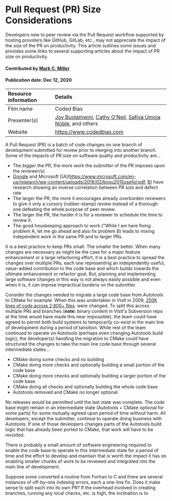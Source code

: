 # Pull Request (PR) Size Considerations

<!-- deck text start -->
Developers new to peer review via the Pull Request workflow supported by
hosting providers like GitHub, GitLab, etc., may not appreciate the
impact of the *size* of the PR on productivity. This article outlines some
issues and provides some links to several supporting articles about
the impact of PR size on productivity.
<!-- deck text end --> 

#### Contributed by [Mark C. Miller](http://github.com/markcmiller86 "Mark C. Miller")
#### Publication date: Dec 12, 2020

Resource information | Details
:--- | :--- 
Film name | Coded Bias
Presenter(s) | [Joy Buolamwini](https://en.wikipedia.org/wiki/Joy_Buolamwini), [Cathy O’Neil](https://en.wikipedia.org/wiki/Cathy_O%27Neil), [Safiya Umoja Noble](https://safiyaunoble.com), and others
Website | https://www.codedbias.com

A Pull Request (PR) is a batch of code changes on one branch of development
submitted for review prior to merging into another branch. Some of the impacts
of PR size on software quality and productivity are...

* The *bigger* the PR, the more work the *submitter* of the PR imposes upon the *reviewer(s)*.
* [Google](https://sback.it/publications/icse2018seip.pdf) and Microsoft
([A](https://www.microsoft.com/en-us/research/wp-content/uploads/2016/02/bosu2015useful.pdf,
[B](https://www.microsoft.com/en-us/research/wp-content/uploads/2015/05/PID3556473.pdf))
have research showing an inverse correlation between PR size and defect rate.
* The larger the PR, the more it encourages already overburden reviewers to give it only
a cursory (rubber-stamp) review instead of a thorough one defeating the whole
purpose of peer review.
* The larger the PR, the harder it is for a reviewer to schedule the time to review it. 
* The good houskeeping approach to work ("While I am here fixing problem A, let me go ahead
and also fix problem B) leads to mixing independent work in the same PR and to larger PRs.

It is a best practice to keep PRs small. The smaller the better. When many changes
are necessary as might be the case for a major feature enhancement or a large
refactoring effort, it is a best practice to spread the changes over multiple PRs,
each one representing an independently useful, value-added contribution to the code
base and which builds towards the ultimate enhancement or refactor goal. But,
planning and implementing large software changes in this way is not always easily
possible and even when it is, it can impose impractical burdens on the submitter.

Consider the changes needed to migrate a large code base from Autotools to CMake for
example. When this was undertaken in VisIt in 2009,
[250K lines of code across 2,800+ files](https://github.com/visit-dav/visit/commit/4c9f66cdbbd0d311e24023da441024cf85de936b).
were changed. To split this across multiple PRs and branches (**note:** binary
content in VisIt's Subversion repo at the time would have made this near impossible),
the team could have agreed to permit both build systems to temporarily co-exist
in the main line of development during a period of tansition. While rest of the team
continued to operate on Autotools (perhaps even changing Autotools build logic),
the developer(s) handling the migration to CMake could have structured the changes
to take the main line code base through several intermediate states...

* CMake doing some checks and no building
* CMake doing more checks and optionally building a small portion of the code base
* CMake doing more checks and optionally building a larger portion of the code base
* CMake doing all checks and optionally building the whole code base
* Autotools removed and CMake no longer optional

No releases would be permitted until the last state was complete. The code base might
remain in an intermediate state (Autotools + CMake optional for
some parts) for some mutually agreed upon period of time without harm. All developers,
except the submitter, continue to operate doing business with Autotools. If one of those
developers changes parts of the Autotools build logic that has already been ported to
CMake, that work will have to be revisited.

There is probably a small amount of software engineering required to enable the code
base to operate in this intermediate state for a period of time and the effort to
develop and maintain that is worth the impact it has on enabling smaller chunks of
work to be reviewed and integrated into the main line of development.

Suppose some converted a routine from Fortran to C and there are
several instances of off-by-one indexing errors, each a one-line fix. Does
it make sense to split each into its own PR? If the overhead involved in
creating branches, running any local checks, etc. is high, the inclination
is to 
